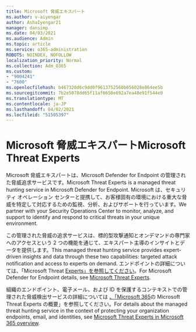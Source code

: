 ```yaml
---
title: Microsoft 脅威エキスパート
ms.author: v-aiyengar
author: AshaIyengar21
manager: dansimp
ms.date: 04/03/2021
ms.audience: Admin
ms.topic: article
ms.service: o365-administration
ROBOTS: NOINDEX, NOFOLLOW
localization_priority: Normal
ms.collection: Adm_O365
ms.custom:
- "9004241"
- "7600"
ms.openlocfilehash: b467320d6c9dd0f9613752560b056028e864ee5b
ms.sourcegitcommit: 7b2e5078dd65f11af6650e692a7ea48e91f544e0
ms.translationtype: MT
ms.contentlocale: ja-JP
ms.lasthandoff: 04/02/2021
ms.locfileid: "51505397"
---
```

# <a name="microsoft-threat-experts"></a><span data-ttu-id="1b2d4-102">Microsoft 脅威エキスパート</span><span class="sxs-lookup"><span data-stu-id="1b2d4-102">Microsoft Threat Experts</span></span>

<span data-ttu-id="1b2d4-103">Microsoft 脅威エキスパートは、Microsoft Defender for Endpoint の管理された脅威追求サービスです。</span><span class="sxs-lookup"><span data-stu-id="1b2d4-103">Microsoft Threat Experts is a managed threat hunting service in Microsoft Defender for Endpoint.</span></span>  <span data-ttu-id="1b2d4-104">Microsoft は、セキュリティ オペレーション センターと提携して、お客様固有の環境における重大な脅威を特定して対応するための監視、分析、およびサポートを行っています。</span><span class="sxs-lookup"><span data-stu-id="1b2d4-104">We partner with your Security Operations Center to monitor, analyze, and support to identify and respond to critical threats in your unique environment.</span></span>

<span data-ttu-id="1b2d4-105">この管理された脅威の追求サービスは、標的型攻撃通知とオンデマンドの専門家へのアクセスという 2 つの機能を通じて、エキスパート主導のインサイトとデータを提供します。</span><span class="sxs-lookup"><span data-stu-id="1b2d4-105">This managed threat hunting service provides expert-driven insights and data through these two capabilities: targeted attack notification and access to experts on demand.</span></span> <span data-ttu-id="1b2d4-106">エンドポイントの詳細については、「Microsoft Threat [Experts」を参照してください]( https://docs.microsoft.com/microsoft-365/security/defender-endpoint/microsoft-threat-experts)。</span><span class="sxs-lookup"><span data-stu-id="1b2d4-106">For Microsoft Defender for Endpoint details, see [Microsoft Threat Experts]( https://docs.microsoft.com/microsoft-365/security/defender-endpoint/microsoft-threat-experts).</span></span>

<span data-ttu-id="1b2d4-107">組織のエンドポイント、電子メール、および ID を保護するコンテキストでの管理された脅威検出サービスの詳細については [、「Microsoft 365](https://docs.microsoft.com/microsoft-365/security/mtp/microsoft-threat-experts?view=o365-worldwide)の Microsoft Threat Experts の概要」を参照してください。</span><span class="sxs-lookup"><span data-stu-id="1b2d4-107">For details about the managed threat hunting service in the context of protecting your organization endpoints, email, and identities, see [Microsoft Threat Experts in Microsoft 365 overview](https://docs.microsoft.com/microsoft-365/security/mtp/microsoft-threat-experts?view=o365-worldwide).</span></span>